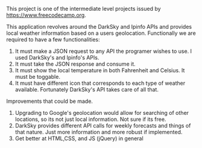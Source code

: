 This project is one of the intermediate level projects issued by https://www.freecodecamp.org.

This application revolves around the DarkSky and Ipinfo APIs and provides local weather information based on a users geolocation. 
Functionally we are required to have a few functionalities:
  1. It must make a JSON request to any API the programer wishes to use. I used DarkSky's and Ipinfo's APIs. 
  2. It must take the JSON response and consume it.
  3. It must show the local temperature in both Fahrenheit and Celsius. It must be toggable.
  4. It must have different icon that corresponds to each type of weather available. Fortunately DarkSky's API takes care of all that.
 
Improvements that could be made.
  1. Upgrading to Google's geolocation would allow for searching of other locations, so its not just local information. Not sure if its free. 
  2. DarkSky provides different API calls for weekly forecasts and things of that nature. Just more information and more robust if implemented.
  3. Get better at HTML,CSS, and JS (jQuery) in general
  
